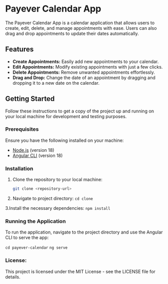 # Payever Calendar App

The Payever Calendar App is a calendar application that allows users to create, edit, delete, and manage appointments with ease. Users can also drag and drop appointments to update their dates automatically.

## Features

- **Create Appointments:** Easily add new appointments to your calendar.
- **Edit Appointments:** Modify existing appointments with just a few clicks.
- **Delete Appointments:** Remove unwanted appointments effortlessly.
- **Drag and Drop:** Change the date of an appointment by dragging and dropping it to a new date on the calendar.

## Getting Started

Follow these instructions to get a copy of the project up and running on your local machine for development and testing purposes.

### Prerequisites

Ensure you have the following installed on your machine:

- [Node.js](https://nodejs.org/) (version 18)
- [Angular CLI](https://angular.io/cli) (version 18)

### Installation

1. Clone the repository to your local machine:
   ```bash
   git clone <repository-url>

2. Navigate to project directory:
  `cd clone`

3.Install the necessary dependencies:
  `npm install`

###  Running the Application
To run the application, navigate to the project directory and use the Angular CLI to serve the app:

`cd payever-calendar`
`ng serve`

### License:

This project is licensed under the MIT License - see the LICENSE file for details.

